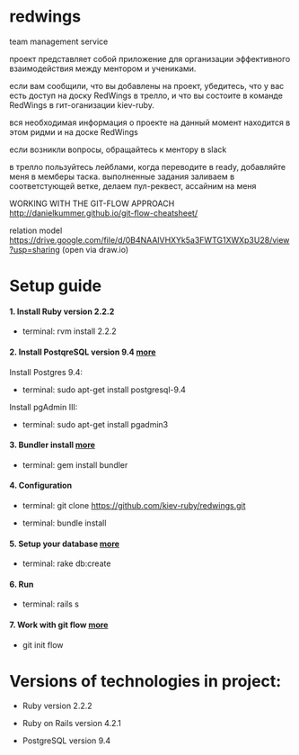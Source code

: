 # redwings
team management service

проект представляет собой приложение для организации эффективного взаимодействия между ментором и учениками.

если вам сообщили, что вы добавлены на проект, убедитесь, что у вас есть доступ на доску RedWings в трелло, и что вы состоите в команде RedWings в гит-оганизации kiev-ruby.

вся необходимая информация о проекте на данный момент находится в этом ридми и на доске RedWings

если возникли вопросы, обращайтесь к ментору в slack


в трелло пользуйтесь лейблами, когда переводите в ready, добавляйте меня в мемберы таска.
выполненные задания заливаем в соответстующей ветке, делаем пул-реквест, ассайним на меня

WORKING WITH THE GIT-FLOW APPROACH http://danielkummer.github.io/git-flow-cheatsheet/

relation model
https://drive.google.com/file/d/0B4NAAlVHXYk5a3FWTG1XWXp3U28/view?usp=sharing (open via draw.io)



# Setup guide


#### 1. Install Ruby version 2.2.2

* terminal: rvm install 2.2.2  


#### 2. Install PostqreSQL version 9.4 [more](http://www.postgresql.org/download/linux/ubuntu/)

Install Postgres 9.4:

* terminal: sudo apt-get install postgresql-9.4

Install pgAdmin III:

* terminal: sudo apt-get install pgadmin3


#### 3. Bundler install [more](http://bundler.io)

* terminal: gem install bundler 

#### 4. Configuration

* terminal: git clone https://github.com/kiev-ruby/redwings.git 

* terminal: bundle install

#### 5. Setup your database [more](https://www.digitalocean.com/community/tutorials/how-to-setup-ruby-on-rails-with-postgres)

* terminal: rake db:create

#### 6. Run

* terminal: rails s 

#### 7. Work with git flow [more](http://danielkummer.github.io/git-flow-cheatsheet/)

* git init flow

# Versions of technologies in project:

* Ruby version 2.2.2

* Ruby on Rails version 4.2.1

* PostgreSQL version 9.4